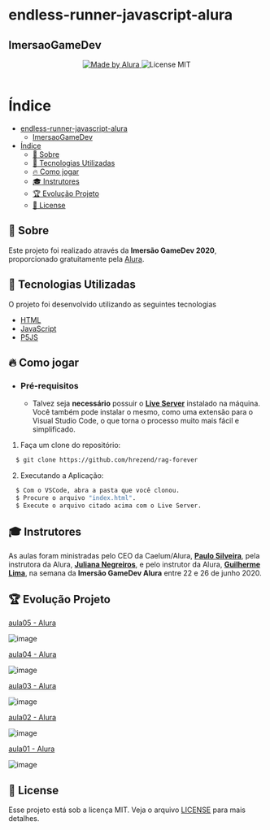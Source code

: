 # endless-runner-javascript-alura

## ImersaoGameDev

<p align="center">
  <a href="https://www.alura.com.br/">
    <img alt="Made by Alura" src="https://img.shields.io/badge/Made%20By-Alura-blue">
  </a>
  <a>
    <img alt="License MIT" src="https://img.shields.io/badge/License-MIT-blue">
  <br><br>
</p>

# Índice

- [endless-runner-javascript-alura](#endless-runner-javascript-alura)
  - [ImersaoGameDev](#imersaogamedev)
- [Índice](#índice)
  - [:bookmark: Sobre](#bookmark-sobre)
  - [:rocket: Tecnologias Utilizadas](#rocket-tecnologias-utilizadas)
  - [:fire: Como jogar](#fire-como-jogar)
  - [:mortar_board: Instrutores](#mortar_board-instrutores)
  - [:trophy: Evolução Projeto](#trophy-evolução-projeto)
  - [:memo: License](#memo-license)

<a id="sobre"></a>

## :bookmark: Sobre

Este projeto foi realizado através da <strong>Imersão GameDev 2020</strong>, proporcionado gratuitamente pela [Alura](htts://alura.com.br).

<a id="tecnologias-utilizadas"></a>

## :rocket: Tecnologias Utilizadas

O projeto foi desenvolvido utilizando as seguintes tecnologias

- [HTML](https://developer.mozilla.org/pt-BR/docs/Web/HTML)
- [JavaScript](https://www.javascript.com/)
- [P5JS](https://p5js.org/)

<a id="como-jogar"></a>

## :fire: Como jogar

- ### **Pré-requisitos**

  - Talvez seja **necessário** possuir o **[Live Server](https://www.npmjs.com/package/live-server)** instalado na máquina. Você também pode instalar o mesmo, como uma extensão para o Visual Studio Code, o que torna o processo muito mais fácil e simplificado.

1. Faça um clone do repositório:

```sh
  $ git clone https://github.com/hrezend/rag-forever
```

2. Executando a Aplicação:

```sh
  $ Com o VSCode, abra a pasta que você clonou.
  $ Procure o arquivo "index.html".
  $ Execute o arquivo citado acima com o Live Server.
```
<a id="instrutores"></a>

## :mortar_board: Instrutores

As aulas foram ministradas pelo CEO da Caelum/Alura, **[Paulo Silveira](https://twitter.com/paulo_caelum)**, pela instrutora da Alura, **[Juliana Negreiros](https://twitter.com/juunegreiros)**, e pelo instrutor da Alura, **[Guilherme Lima](https://twitter.com/guilhermebzlima)**, na semana da **Imersão GameDev Alura** entre 22 e 26 de junho 2020.

<a id="evolucao-projeto"></a>

## :trophy: Evolução Projeto

[aula05 - Alura](https://www.alura.com.br/imersao-gamedev-javascript/aula05-vidas-e-mapas?utm_campaign=imersao_js_gamedev_aula_05&utm_medium=email&utm_source=RD+Station)

![image](resources/aula5.gif)


[aula04 - Alura](https://www.alura.com.br/imersao-gamedev-javascript/aula04-estado-e-cenas?utm_campaign=imersao_js_gamedev_aula_04&utm_medium=email&utm_source=RD+Station)

![image](resources/aula4.gif)

[aula03 - Alura](https://www.alura.com.br/imersao-gamedev-javascript/aula03-mapas-texto-e-power-ups?utm_campaign=imersao_js_gamedev_aula_03&utm_medium=email&utm_source=RD+Station)

![image](resources/aula3.gif)

[aula02 - Alura](https://www.alura.com.br/imersao-gamedev-javascript/aula02-inimigo-movimentacao-e-gravidade?utm_campaign=imersao_js_gamedev_aula_02&utm_medium=email&utm_source=RD+Station)

![image](resources/aula2.gif)

[aula01 - Alura](https://www.alura.com.br/imersao-gamedev-javascript/aula01-game-personagem-animacao?utm_campaign=imersao_js_gamedev_aula_01&utm_medium=email&utm_source=RD+Station)

![image](resources/aula1.gif)

## :memo: License

Esse projeto está sob a licença MIT. Veja o arquivo [LICENSE](./LICENSE.md) para mais detalhes.
